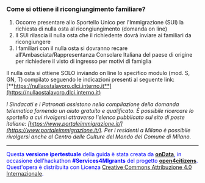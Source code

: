 ### Come si ottiene il ricongiungimento familiare?

1. Occorre presentare allo Sportello Unico per l'Immigrazione (SUI) la richiesta di nulla osta al ricongiungimento (domanda on line)
2. Il SUI rilascia il nulla osta che il richiedente dovrà inviare ai familiari da ricongiungere
3. I familiari con il nulla osta si dovranno recare
all'Ambasciata/Rappresentanza Consolare Italiana del paese di origine per richiedere il visto di
ingresso per motivi di famiglia 

Il nulla osta si ottiene SOLO inviando
on line lo specifico modulo (mod. S, GN, T) compilato seguendo le
indicazioni presenti al seguente link: [**https://nullaostalavoro.dlci.interno.it**](https://nullaostalavoro.dlci.interno.it)

*I Sindacati e i Patronati assistono nella compilazione della domanda
telematica fornendo un aiuto gratuito e qualificato. È possibile
ricercare lo sportello a cui rivolgersi attraverso l'elenco pubblicato sul sito di poste italiane: [https://www.portaleimmigrazione.it/](https://www.portaleimmigrazione.it/). Per i
residenti a Milano è possibile rivolgersi anche al Centro delle Culture del Mondo del Comune di Milano.*

---
<footer style="color:blue !important;">
<div id="about">
Questa <strong>versione ipertestuale</strong> della guida è stata creata da <a href="http://ondata.it/" target="_blank"><strong>onData</strong></a>, in occasione dell'hackathon <strong>#Services4MIgrants</strong> del progetto <a href="http://open4citizens.eu/" target="_blank"><strong>open4citizens</strong></a>.
</div>
<div id="licenza">
Quest'opera è distribuita con Licenza <a rel="license" href="http://creativecommons.org/licenses/by/4.0/">Creative Commons Attribuzione 4.0 Internazionale</a>.
</div>
</footer>